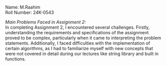 Name: M.Raahim<br>
Roll Number: 24K-0543

*Main Problems Faced in Assignment 2:*<br>
In completing Assignment 2, I encountered several challenges. Firstly, understanding the requirements and specifications of the assignment proved to be complex, particularly when it came to interpreting the problem statements. Additionally, I faced difficulties with the implementation of certain algorithms, as I had to familiarize myself with new concepts that were not covered in detail during our lectures like string library and built in functions. 
